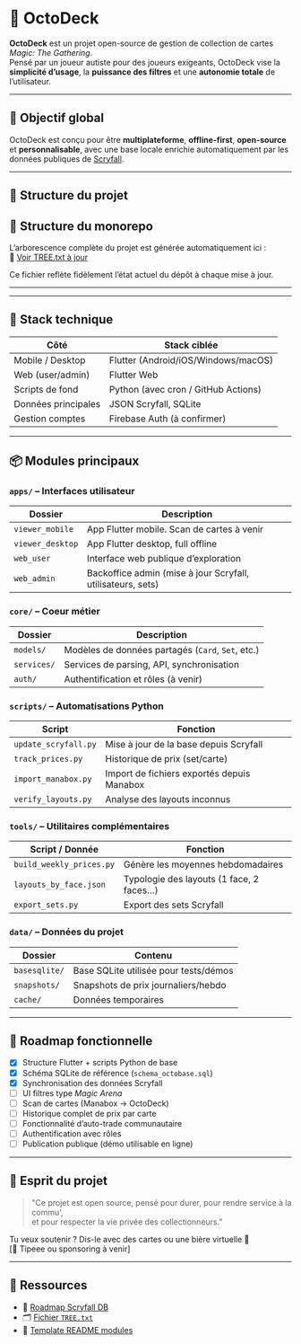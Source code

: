 # 🐙 OctoDeck

**OctoDeck** est un projet open-source de gestion de collection de cartes *Magic: The Gathering*.  
Pensé par un joueur autiste pour des joueurs exigeants, OctoDeck vise la **simplicité d’usage**, la **puissance des filtres** et une **autonomie totale** de l’utilisateur.

---

## 🎯 Objectif global

OctoDeck est conçu pour être **multiplateforme**, **offline-first**, **open-source** et **personnalisable**, avec une base locale enrichie automatiquement par les données publiques de [Scryfall](https://scryfall.com).

---

## 🧱 Structure du projet


## 🧱 Structure du monorepo

L’arborescence complète du projet est générée automatiquement ici :  
📁 [Voir TREE.txt à jour](./TREE.txt)

Ce fichier reflète fidèlement l’état actuel du dépôt à chaque mise à jour.


---

---

## 🧠 Stack technique

| Côté                    | Stack ciblée                          |
|-------------------------|---------------------------------------|
| Mobile / Desktop        | Flutter (Android/iOS/Windows/macOS)   |
| Web (user/admin)        | Flutter Web                           |
| Scripts de fond         | Python (avec cron / GitHub Actions)   |
| Données principales     | JSON Scryfall, SQLite                 |
| Gestion comptes         | Firebase Auth (à confirmer)           |

---

## 📦 Modules principaux

### `apps/` – Interfaces utilisateur
| Dossier         | Description |
|-----------------|-------------|
| `viewer_mobile` | App Flutter mobile. Scan de cartes à venir |
| `viewer_desktop`| App Flutter desktop, full offline          |
| `web_user`      | Interface web publique d’exploration       |
| `web_admin`     | Backoffice admin (mise à jour Scryfall, utilisateurs, sets) |

### `core/` – Coeur métier
| Dossier         | Description |
|-----------------|-------------|
| `models/`       | Modèles de données partagés (`Card`, `Set`, etc.) |
| `services/`     | Services de parsing, API, synchronisation         |
| `auth/`         | Authentification et rôles (à venir)              |

### `scripts/` – Automatisations Python
| Script               | Fonction |
|----------------------|----------|
| `update_scryfall.py` | Mise à jour de la base depuis Scryfall |
| `track_prices.py`    | Historique de prix (set/carte)         |
| `import_manabox.py`  | Import de fichiers exportés depuis Manabox |
| `verify_layouts.py`  | Analyse des layouts inconnus            |

### `tools/` – Utilitaires complémentaires
| Script / Donnée               | Fonction |
|-------------------------------|----------|
| `build_weekly_prices.py`      | Génère les moyennes hebdomadaires |
| `layouts_by_face.json`        | Typologie des layouts (1 face, 2 faces…) |
| `export_sets.py`              | Export des sets Scryfall         |

### `data/` – Données du projet
| Dossier        | Contenu |
|----------------|---------|
| `basesqlite/`  | Base SQLite utilisée pour tests/démos |
| `snapshots/`   | Snapshots de prix journaliers/hebdo  |
| `cache/`       | Données temporaires                  |

---

## 🚧 Roadmap fonctionnelle

- [x] Structure Flutter + scripts Python de base
- [x] Schéma SQLite de référence (`schema_octobase.sql`)
- [x] Synchronisation des données Scryfall
- [ ] UI filtres type *Magic Arena*
- [ ] Scan de cartes (Manabox → OctoDeck)
- [ ] Historique complet de prix par carte
- [ ] Fonctionnalité d’auto-trade communautaire
- [ ] Authentification avec rôles
- [ ] Publication publique (démo utilisable en ligne)

---

## 🙌 Esprit du projet

> "Ce projet est open source, pensé pour durer, pour rendre service à la commu',  
> et pour respecter la vie privée des collectionneurs."

Tu veux soutenir ? Dis-le avec des cartes ou une bière virtuelle 🍻  
[🔗 Tipeee ou sponsoring à venir]

---

## 🔗 Ressources

- 📄 [Roadmap Scryfall DB](shared/data/roadmap_scryfall_db.md)
- 🗂️ [Fichier `TREE.txt`](TREE.txt)
- 📁 [Template README modules](docs/README_TEMPLATE.md)
